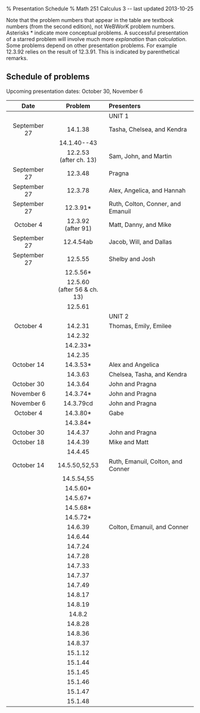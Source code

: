 % Presentation Schedule
% Math 251 Calculus 3 -- last updated 2013-10-25

Note that the problem numbers that appear in the table are textbook numbers
(from the second edition), not WeBWorK problem numbers. Asterisks * indicate
more conceptual problems. A successful presentation of a starred problem will
involve much more *explanation* than *calculation*. Some problems depend on
other presentation problems. For example 12.3.92 relies on the result of
12.3.91. This is indicated by parenthetical remarks.

## Schedule of problems 

Upcoming presentation dates: October 30, November 6

|      Date       | Problem                              |                Presenters               |
|:---------------:|:------------------------------------:|:----------------------------------------|
|                 |                                      | UNIT 1                                  |
| September 27    | 14.1.38                              | Tasha, Chelsea, and Kendra              |
|                 | 14.1.40--43                          |                                         |
|                 | 12.2.53 <br /> (after ch. 13)        | Sam, John, and Martin                   |
| September 27    | 12.3.48                              | Pragna                                  |
| September 27    | 12.3.78 <!-- omit next year -->      | Alex, Angelica, and Hannah              |
| September 27    | 12.3.91*                             | Ruth, Colton, Conner, and Emanuil       |
| October 4       | 12.3.92 <br /> (after 91)            | Matt, Danny, and Mike                   |
| September 27    | 12.4.54ab                            | Jacob, Will, and Dallas                 |
| September 27    | 12.5.55                              | Shelby and Josh                         |
|                 | 12.5.56*                             |                                         |
|                 | 12.5.60 <br /> (after 56 & ch. 13)   |                                         |
|                 | 12.5.61                              |                                         |
|                 |                                      | UNIT 2                                  |
| October 4       | 14.2.31                              | Thomas, Emily, Emilee                   |
|                 | 14.2.32                              |                                         |
|                 | 14.2.33*                             |                                         |
|                 | 14.2.35                              |                                         |
| October 14      | 14.3.53*                             | Alex and Angelica                       |
|                 | 14.3.63                              | Chelsea, Tasha, and Kendra              |
| October 30      | 14.3.64                              | John and Pragna                         |
| November 6      | 14.3.74*                             | John and Pragna                         |
| November 6      | 14.3.79cd                            | John and Pragna                         |
| October 4       | 14.3.80*                             | Gabe                                    |
|                 | 14.3.84*                             |                                         |
| October 30      | 14.4.37                              | John and Pragna                         |
| October 18      | 14.4.39                              | Mike and Matt                           |
|                 | 14.4.45                              |                                         |
| October 14      | 14.5.50,52,53                        | Ruth, Emanuil, Colton, and Conner       |
|                 | 14.5.54,55                           |                                         |
|                 | 14.5.60*                             |                                         |
|                 | 14.5.67*                             |                                         |
|                 | 14.5.68*                             |                                         |
|                 | 14.5.72*                             |                                         |
|                 | 14.6.39                              | Colton, Emanuil, and Conner             |
|                 | 14.6.44                              |                                         |
|                 | 14.7.24                              |                                         |
|                 | 14.7.28                              |                                         |
|                 | 14.7.33                              |                                         |
|                 | 14.7.37                              |                                         |
|                 | 14.7.49                              |                                         |
|                 | 14.8.17                              |                                         |
|                 | 14.8.19                              |                                         |
|                 | 14.8.2                               |                                         |
|                 | 14.8.28                              |                                         |
|                 | 14.8.36                              |                                         |
|                 | 14.8.37                              |                                         |
|                 | 15.1.12                              |                                         |
|                 | 15.1.44                              |                                         |
|                 | 15.1.45                              |                                         |
|                 | 15.1.46                              |                                         |
|                 | 15.1.47                              |                                         |
|                 | 15.1.48                              |                                         |

<!-- |                 | 15.2.26                              |                                         | -->
<!-- |                 | 15.2.28                              |                                         | -->
<!-- |                 | 15.2.59                              |                                         | -->
<!-- |                 | 15.2.60                              |                                         | -->
<!-- |                 | 15.3.24                              |                                         | -->
<!-- |                 | 15.3.26                              |                                         | -->
<!-- |                 | 15.3.28                              |                                         | --><!-- | 27 September    | 11.1.83                              |  Somebody                               | -->
<!-- |                 | 11.1.87                              |                                         | -->
<!-- |                 | 11.2.25                              |                                         | -->
<!-- |                 | 11.2.31                              |                                         | -->
<!-- |                 | 11.2.32                              |                                         | -->
<!-- |                 | 11.3.39                              |                                         | -->
<!-- |                 | 11.3.49+53*                          |                                         | -->
<!-- |                 | 13.2.63*                             |                                         | -->
<!-- |                 | 13.2.68                              |                                         | -->
<!-- |                 | 13.3.15ac                            |                                         | -->
<!-- |                 | 13.3.29                              |                                         | -->
<!-- |                 | 13.3.32                              |                                         | -->
<!-- |                 | 13.4.22                              |                                         | -->
<!-- |                 | 13.4.23                              |                                         | -->
<!-- |                 | 13.4.24                              |                                         | -->
<!-- |                 | 13.4.28*                             |                                         | -->
<!-- |                 | 13.4.34                              |                                         | -->
<!-- |                 | 13.4.42                              |                                         | -->
<!-- |                 | 13.4.70*                             |                                         | -->
<!-- |                 | 13.4.71* (after 70)                  |                                         | -->
<!-- |                 | 13.5.24                              |                                         | -->
<!-- |                 | 13.5.52                              |                                         | -->
<!-- |                 | 13.5.53                              |                                         | -->

























